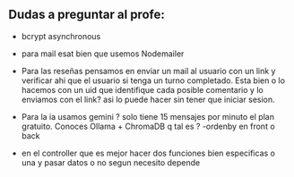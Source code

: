 ## Dudas a preguntar al profe:

- bcrypt asynchronous

- para mail esat bien que usemos Nodemailer

- Para las reseñas pensamos en enviar un mail al usuario con un link y verificar ahi que el usuario si tenga un turno completado. Esta bien o lo hacemos con un uid que identifique cada posible comentario y lo enviamos con el link? asi lo puede hacer sin tener que iniciar sesion.

- Para la ia usamos gemini ? solo tiene 15 mensajes por minuto el plan gratuito. Conoces Ollama + ChromaDB q tal es ?
  -ordenby en front o back

- en el controller que es mejor hacer dos funciones bien especificas o una y pasar datos o no segun necesito
  depende
